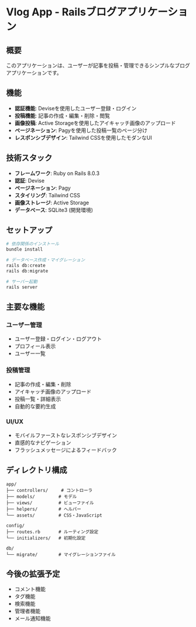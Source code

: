 # Vlog App - Railsブログアプリケーション

## 概要
このアプリケーションは、ユーザーが記事を投稿・管理できるシンプルなブログアプリケーションです。

## 機能
- **認証機能**: Deviseを使用したユーザー登録・ログイン
- **投稿機能**: 記事の作成・編集・削除・閲覧
- **画像投稿**: Active Storageを使用したアイキャッチ画像のアップロード
- **ページネーション**: Pagyを使用した投稿一覧のページ分け
- **レスポンシブデザイン**: Tailwind CSSを使用したモダンなUI

## 技術スタック
- **フレームワーク**: Ruby on Rails 8.0.3
- **認証**: Devise
- **ページネーション**: Pagy
- **スタイリング**: Tailwind CSS
- **画像ストレージ**: Active Storage
- **データベース**: SQLite3 (開発環境)

## セットアップ
```bash
# 依存関係のインストール
bundle install

# データベース作成・マイグレーション
rails db:create
rails db:migrate

# サーバー起動
rails server
```

## 主要な機能

### ユーザー管理
- ユーザー登録・ログイン・ログアウト
- プロフィール表示
- ユーザー一覧

### 投稿管理
- 記事の作成・編集・削除
- アイキャッチ画像のアップロード
- 投稿一覧・詳細表示
- 自動的な要約生成

### UI/UX
- モバイルファーストなレスポンシブデザイン
- 直感的なナビゲーション
- フラッシュメッセージによるフィードバック

## ディレクトリ構成
```
app/
├── controllers/     # コントローラ
├── models/         # モデル
├── views/          # ビューファイル
├── helpers/        # ヘルパー
└── assets/         # CSS・JavaScript

config/
├── routes.rb       # ルーティング設定
└── initializers/   # 初期化設定

db/
└── migrate/        # マイグレーションファイル
```

## 今後の拡張予定
- コメント機能
- タグ機能
- 検索機能
- 管理者機能
- メール通知機能
